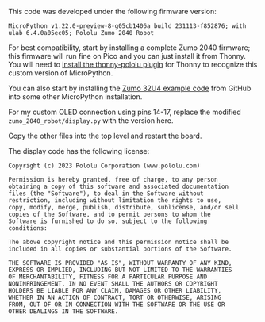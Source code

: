 This code was developed under the following firmware version:

```
MicroPython v1.22.0-preview-8-g05cb1406a build 231113-f852876; with ulab 6.4.0a05ec05; Pololu Zumo 2040 Robot
```

For best compatibility, start by installing a complete Zumo 2040
firmware; this firmware will run fine on Pico and you can just install
it from Thonny. You will need to [install the thonny-pololu
plugin](https://www.pololu.com/docs/0J87/5.3) for Thonny to recognize
this custom version of MicroPython.

You can also start by installing the [Zumo 32U4 example
code](https://github.com/pololu/zumo-2040-robot/tree/master/micropython_demo
) from GitHub into some other MicroPython installation.

For my custom OLED connection using pins 14-17, replace the modified
`zumo_2040_robot/display.py` with the version here.

Copy the other files into the top level and restart the board.

The display code has the following license:

```
Copyright (c) 2023 Pololu Corporation (www.pololu.com)

Permission is hereby granted, free of charge, to any person
obtaining a copy of this software and associated documentation
files (the "Software"), to deal in the Software without
restriction, including without limitation the rights to use,
copy, modify, merge, publish, distribute, sublicense, and/or sell
copies of the Software, and to permit persons to whom the
Software is furnished to do so, subject to the following
conditions:

The above copyright notice and this permission notice shall be
included in all copies or substantial portions of the Software.

THE SOFTWARE IS PROVIDED "AS IS", WITHOUT WARRANTY OF ANY KIND,
EXPRESS OR IMPLIED, INCLUDING BUT NOT LIMITED TO THE WARRANTIES
OF MERCHANTABILITY, FITNESS FOR A PARTICULAR PURPOSE AND
NONINFRINGEMENT. IN NO EVENT SHALL THE AUTHORS OR COPYRIGHT
HOLDERS BE LIABLE FOR ANY CLAIM, DAMAGES OR OTHER LIABILITY,
WHETHER IN AN ACTION OF CONTRACT, TORT OR OTHERWISE, ARISING
FROM, OUT OF OR IN CONNECTION WITH THE SOFTWARE OR THE USE OR
OTHER DEALINGS IN THE SOFTWARE.
```
